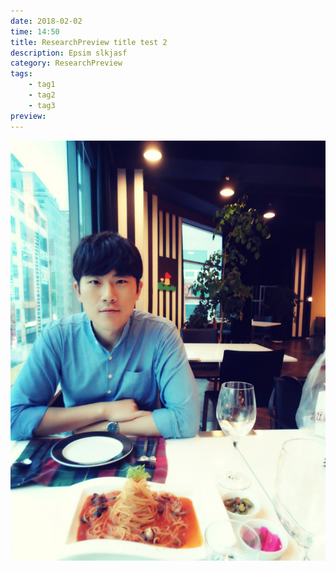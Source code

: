 ```yaml
---
date: 2018-02-02
time: 14:50
title: ResearchPreview title test 2
description: Epsim slkjasf
category: ResearchPreview
tags:
    - tag1
    - tag2
    - tag3
preview: 
---
```


![](2016-07-11-00-00-00-10.jpg)